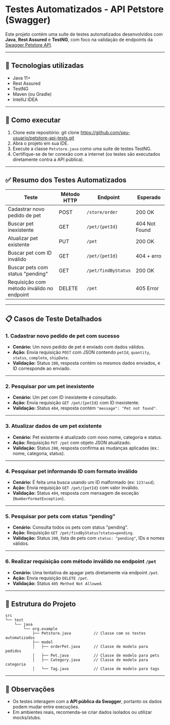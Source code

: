 # Testes Automatizados - API Petstore (Swagger)

Este projeto contém uma suíte de testes automatizados desenvolvidos com **Java**, **Rest Assured** e **TestNG**, com foco na validação de endpoints da [Swagger Petstore API](https://petstore.swagger.io/).

---

## 🔧 Tecnologias utilizadas

* Java 11+
* Rest Assured
* TestNG
* Maven (ou Gradle)
* IntelliJ IDEA

---

## 🚀 Como executar

1. Clone este repositório:
   git clone https://github.com/seu-usuario/petstore-api-tests.git
2. Abra o projeto em sua IDE.
3. Execute a classe `Petstore.java` como uma suíte de testes TestNG.
4. Certifique-se de ter conexão com a internet (os testes são executados diretamente contra a API pública).

---

## ✅ Resumo dos Testes Automatizados

| Teste                                      | Método HTTP | Endpoint            | Esperado      |
| ------------------------------------------ | ----------- | ------------------- | ------------- |
| Cadastrar novo pedido de pet               | POST        | `/store/order`      | 200 OK        |
| Buscar pet inexistente                     | GET         | `/pet/{petId}`      | 404 Not Found |
| Atualizar pet existente                    | PUT         | `/pet`              | 200 OK        |
| Buscar pet com ID inválido                 | GET         | `/pet/{petId}`      | 404 + erro    |
| Buscar pets com status "pending"           | GET         | `/pet/findByStatus` | 200 OK        |
| Requisição com método inválido no endpoint | DELETE      | `/pet`              | 405 Error     |

---

## 📋 Casos de Teste Detalhados

### 1. Cadastrar novo pedido de pet com sucesso

* **Cenário:** Um novo pedido de pet é enviado com dados válidos.
* **Ação:** Envia requisição `POST` com JSON contendo `petId`, `quantity`, `status`, `complete`, `shipDate`.
* **Validação:** Status `200`, resposta contém os mesmos dados enviados, e ID corresponde ao enviado.

---

### 2. Pesquisar por um pet inexistente

* **Cenário:** Um pet com ID inexistente é consultado.
* **Ação:** Envia requisição `GET /pet/{petId}` com ID inexistente.
* **Validação:** Status `404`, resposta contém `"message": "Pet not found"`.

---

### 3. Atualizar dados de um pet existente

* **Cenário:** Pet existente é atualizado com novo nome, categoria e status.
* **Ação:** Requisição `PUT /pet` com objeto JSON atualizado.
* **Validação:** Status `200`, resposta confirma as mudanças aplicadas (ex.: nome, categoria, status).

---

### 4. Pesquisar pet informando ID com formato inválido

* **Cenário:** É feita uma busca usando um ID malformado (ex: `123!asd`).
* **Ação:** Envia requisição `GET /pet/{petId}` com valor inválido.
* **Validação:** Status `404`, resposta com mensagem de exceção (`NumberFormatException`).

---

### 5. Pesquisar por pets com status “pending”

* **Cenário:** Consulta todos os pets com status "pending".
* **Ação:** Requisição `GET /pet/findByStatus?status=pending`.
* **Validação:** Status `200`, lista de pets com `status: "pending"`, IDs e nomes válidos.

---

### 6. Realizar requisição com método inválido no endpoint `/pet`

* **Cenário:** Uma tentativa de apagar pets diretamente via endpoint `/pet`.
* **Ação:** Envia requisição `DELETE /pet`.
* **Validação:** Status `405 Method Not Allowed`.

---

## 📁 Estrutura do Projeto

```
src
└── test
    └── java
        └── org.example
            ├── Petstore.java          // Classe com os testes automatizados
            ├── model
            │   ├── orderPet.java      // Classe de modelo para pedidos
            │   ├── Pet.java           // Classe de modelo para pets
            │   ├── Category.java      // Classe de modelo para categoria
            │   └── Tag.java           // Classe de modelo para tags
```

---

## 📌 Observações

* Os testes interagem com a **API pública da Swagger**, portanto os dados podem mudar entre execuções.
* Em ambientes reais, recomenda-se criar dados isolados ou utilizar mocks/stubs.

